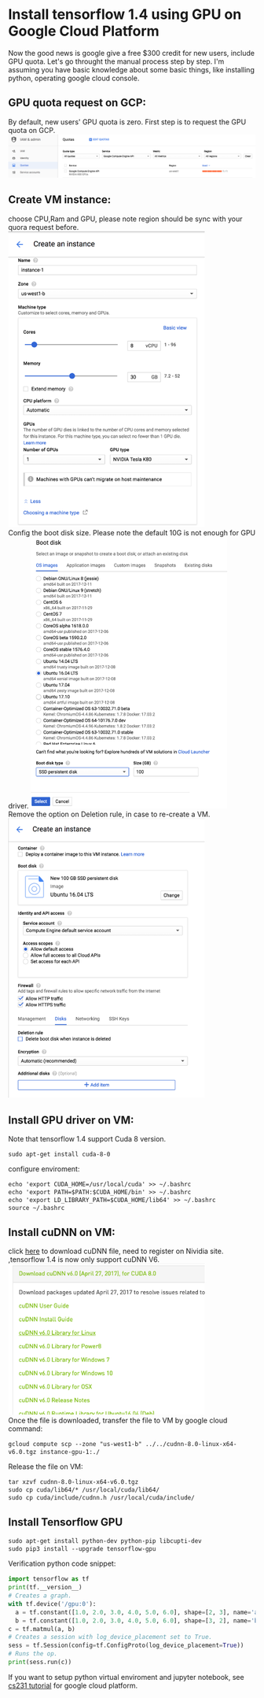 # Install tensorflow 1.4 using GPU on Google Cloud Platform
Now the good news is google give a free $300 credit for new users,
include GPU quota. Let's go throught the manual process step by step. I'm assuming you have
basic knowledge about some basic things, like installing python, operating google cloud console.
## GPU quota request on GCP:
By default, new users' GPU quota is zero. First step
is to request the GPU quota on GCP.
<img src="quota.png" width="600"/>

## Create VM instance:
choose CPU,Ram and GPU, please note region should be sync with your quora request before.
<img src="cpu_ram_gpu.png" width="400"/>  
Config the boot disk size.
Please note the default 10G is not enough for GPU driver.
<img src="boot_disk.png" width="400"/>  
Remove the option on Deletion rule, in case to re-create a VM.  
<img src="os_deletion.png" width="400"/>  
## Install GPU driver on VM:
Note that tensorflow 1.4 support Cuda 8 version.
```shell
sudo apt-get install cuda-8-0 
```
configure enviroment:
```shell
echo 'export CUDA_HOME=/usr/local/cuda' >> ~/.bashrc  
echo 'export PATH=$PATH:$CUDA_HOME/bin' >> ~/.bashrc  
echo 'export LD_LIBRARY_PATH=$CUDA_HOME/lib64' >> ~/.bashrc  
source ~/.bashrc
```
## Install cuDNN on VM:
click [here](https://developer.nvidia.com/rdp/cudnn-download)
to download cuDNN file, 
need to register on Nividia site.
,tensorflow 1.4 is now only support
cuDNN V6.
<img src="cudnn.png" width="400"/>   
Once the file is downloaded, 
transfer the file to VM by google cloud command:
```shell
gcloud compute scp --zone "us-west1-b" ../../cudnn-8.0-linux-x64-v6.0.tgz instance-gpu-1:./
```
Release the file on VM:
```shell
tar xzvf cudnn-8.0-linux-x64-v6.0.tgz
sudo cp cuda/lib64/* /usr/local/cuda/lib64/
sudo cp cuda/include/cudnn.h /usr/local/cuda/include/
```
## Install Tensorflow GPU
```shell
sudo apt-get install python-dev python-pip libcupti-dev
sudo pip3 install --upgrade tensorflow-gpu 
```
Verification python code snippet:
```python
import tensorflow as tf
print(tf.__version__)
# Creates a graph.
with tf.device('/gpu:0'):
  a = tf.constant([1.0, 2.0, 3.0, 4.0, 5.0, 6.0], shape=[2, 3], name='a')
  b = tf.constant([1.0, 2.0, 3.0, 4.0, 5.0, 6.0], shape=[3, 2], name='b')
c = tf.matmul(a, b)
# Creates a session with log_device_placement set to True.
sess = tf.Session(config=tf.ConfigProto(log_device_placement=True))
# Runs the op.
print(sess.run(c))
```
If you want to setup python virtual enviroment
and jupyter notebook, see [cs231 tutorial](http://cs231n.github.io/gce-tutorial/)
for google cloud platform.



